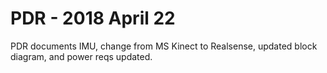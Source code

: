 # PDR - 2018 April 22
PDR documents IMU, change from MS Kinect to Realsense, updated block diagram, and power
reqs updated.
